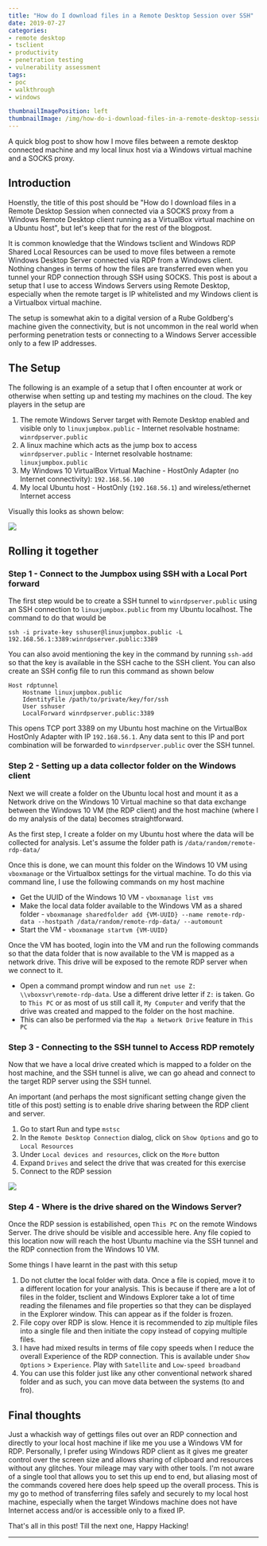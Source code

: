```yaml
---
title: "How do I download files in a Remote Desktop Session over SSH"
date: 2019-07-27
categories:
- remote desktop
- tsclient
- productivity
- penetration testing
- vulnerability assessment
tags:
- poc
- walkthrough
- windows

thumbnailImagePosition: left
thumbnailImage: /img/how-do-i-download-files-in-a-remote-desktop-session/1.png
---
```


A quick blog post to show how I move files between a remote desktop connected machine and my local linux host via a Windows virtual machine and a SOCKS proxy.

<!--more-->

## Introduction

Hoenstly, the title of this post should be "How do I download files in a Remote Desktop Session when connected via a SOCKS proxy from a Windows Remote Desktop client running as a VirtualBox virtual machine on a Ubuntu host", but let's keep that for the rest of the blogpost.

It is common knowledge that the Windows tsclient and Windows RDP Shared Local Resources can be used to move files between a remote Windows Desktop Server connected via RDP from a Windows client. Nothing changes in terms of how the files are transferred even when you tunnel your RDP connection through SSH using SOCKS. This post is about a setup that I use to access Windows Servers using Remote Desktop, especially when the remote target is IP whitelisted and my Windows client is a Virtualbox virtual machine.

The setup is somewhat akin to a digital version of a Rube Goldberg's machine given the connectivity, but is not uncommon in the real world when performing penetration tests or connecting to a Windows Server accessible only to a few IP addresses.

## The Setup

The following is an example of a setup that I often encounter at work or otherwise when setting up and testing my machines on the cloud. The key players in the setup are

1. The remote Windows Server target with Remote Desktop enabled and visible only to `linuxjumpbox.public` - Internet resolvable hostname: `winrdpserver.public`
2. A linux machine which acts as the jump box to access `winrdpserver.public` - Internet resolvable hostname: `linuxjumpbox.public`
3. My Windows 10 VirtualBox Virtual Machine - HostOnly Adapter (no Internet connectivity): `192.168.56.100`
4. My local Ubuntu host - HostOnly (`192.168.56.1`) and wireless/ethernet Internet access

Visually this looks as shown below:

![](/img/how-do-i-download-files-in-a-remote-desktop-session/2.png)


## Rolling it together

### Step 1 - Connect to the Jumpbox using SSH with a Local Port forward

The first step would be to create a SSH tunnel to `winrdpserver.public` using an SSH connection to `linuxjumpbox.public` from my Ubuntu localhost. The command to do that would be

`ssh -i private-key sshuser@linuxjumpbox.public -L 192.168.56.1:3389:winrdpserver.public:3389`

You can also avoid mentioning the key in the command by running `ssh-add` so that the key is available in the SSH cache to the SSH client. You can also create an SSH config file to run this command as shown below

```
Host rdptunnel
    Hostname linuxjumpbox.public
    IdentityFile /path/to/private/key/for/ssh
    User sshuser
    LocalForward winrdpserver.public:3389
```

This opens TCP port 3389 on my Ubuntu host machine on the VirtualBox HostOnly Adapter with IP `192.168.56.1`. Any data sent to this IP and port combination will be forwarded to `winrdpserver.public` over the SSH tunnel.

### Step 2 - Setting up a data collector folder on the Windows client

Next we will create a folder on the Ubuntu local host and mount it as a Network drive on the Windows 10 Virtual machine so that data exchange between the Windows 10 VM (the RDP client) and the host machine (where I do my analysis of the data) becomes straightforward.

As the first step, I create a folder on my Ubuntu host where the data will be collected for analysis. Let's assume the folder path is `/data/random/remote-rdp-data/`

Once this is done, we can mount this folder on the Windows 10 VM using `vboxmanage` or the Virtualbox settings for the virtual machine. To do this via command line, I use the following commands on my host machine

- Get the UUID of the Windows 10 VM - `vboxmanage list vms`
- Make the local data folder available to the Windows VM as a shared folder - `vboxmanage sharedfolder add {VM-UUID} --name remote-rdp-data --hostpath /data/random/remote-rdp-data/ --automount`
- Start the VM - `vboxmanage startvm {VM-UUID}`

Once the VM has booted, login into the VM and run the following commands so that the data folder that is now available to the VM is mapped as a network drive. This drive will be exposed to the remote RDP server when we connect to it.

- Open a command prompt window and run `net use Z: \\vboxsvr\remote-rdp-data`. Use a different drive letter if `Z:` is taken. Go to `This PC` or as most of us still call it, `My Computer` and verify that the drive was created and mapped to the folder on the host machine.
- This can also be performed via the `Map a Network Drive` feature in `This PC`

### Step 3 - Connecting to the SSH tunnel to Access RDP remotely

Now that we have a local drive created which is mapped to a folder on the host machine, and the SSH tunnel is alive, we can go ahead and connect to the target RDP server using the SSH tunnel.

An important (and perhaps the most significant setting change given the title of this post) setting is to enable drive sharing between the RDP client and server.

1. Go to start Run and type `mstsc`
2. In the `Remote Desktop Connection` dialog, click on `Show Options` and go to `Local Resources`
3. Under `Local devices and resources`, click on the `More` button
4. Expand `Drives` and select the drive that was created for this exercise
5. Connect to the RDP session

![](/img/how-do-i-download-files-in-a-remote-desktop-session/3.png)


### Step 4 - Where is the drive shared on the Windows Server?

Once the RDP session is estabilished, open `This PC` on the remote Windows Server. The drive should be visible and accessible here. Any file copied to this location now will reach the host Ubuntu machine via the SSH tunnel and the RDP connection from the Windows 10 VM. 

Some things I have learnt in the past with this setup

1. Do not clutter the local folder with data. Once a file is copied, move it to a different location for your analysis. This is because if there are a lot of files in the folder, tsclient and Windows Explorer take a lot of time reading the filenames and file properties so that they can be displayed in the Explorer window. This can appear as if the folder is frozen.
2. File copy over RDP is slow. Hence it is recommended to zip multiple files into a single file and then initiate the copy instead of copying multiple files.
3. I have had mixed results in terms of file copy speeds when I reduce the overall Experience of the RDP connection. This is available under `Show Options` > `Experience`. Play with `Satellite` and `Low-speed broadband`
4. You can use this folder just like any other conventional network shared folder and as such, you can move data between the systems (to and fro).

## Final thoughts

Just a whackish way of gettings files out over an RDP connection and directly to your local host machine if like me you use a Windows VM for RDP. Personally, I prefer using Windows RDP client as it gives me greater control over the screen size and allows sharing of clipboard and resources without any glitches. Your mileage may vary with other tools. I'm not aware of a single tool that allows you to set this up end to end, but aliasing most of the commands covered here does help speed up the overall process. This is my go to method of transferring files safely and securely to my local host machine, especially when the target Windows machine does not have Internet access and/or is accessible only to a fixed IP.

That's all in this post! Till the next one, Happy Hacking!

---
